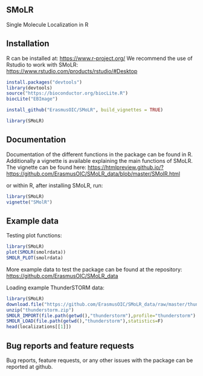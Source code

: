 ## SMoLR
Single Molecule Localization in R  

## Installation
R can be installed at: https://www.r-project.org/
We recommend the use of Rstudio to work with SMoLR: https://www.rstudio.com/products/rstudio/#Desktop
```R
install.packages("devtools")  
library(devtools)  
source("https://bioconductor.org/biocLite.R")  
biocLite("EBImage")  

install_github("ErasmusOIC/SMoLR", build_vignettes = TRUE)

library(SMoLR)  
```

## Documentation
Documentation of the different functions in the package can be found in R. Additionally a vignette is available explaining the main functions of SMoLR.
The vignette can be found here:
https://htmlpreview.github.io/?https://github.com/ErasmusOIC/SMoLR_data/blob/master/SMolR.html

or within R, after installing SMoLR, run:
```R
library(SMoLR)
vignette("SMolR")
```

## Example data
Testing plot functions:
```R
library(SMoLR)
plot(SMOLR(smolrdata))
SMOLR_PLOT(smolrdata)
```
More example data to test the package can be found at the repository: https://github.com/ErasmusOIC/SMoLR_data

Loading example ThunderSTORM data:
```R
library(SMoLR)
download.file("https://github.com/ErasmusOIC/SMoLR_data/raw/master/thunderstorm.zip","thunderstorm.zip")
unzip("thunderstorm.zip")
SMOLR_IMPORT(file.path(getwd(),"thunderstorm"),profile="thunderstorm")
SMOLR_LOAD(file.path(getwd(),"thunderstorm"),statistics=F)
head(localizations[[1]])
```



## Bug reports and feature requests
Bug reports, feature requests, or any other issues with the package can be reported at github.
